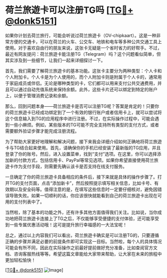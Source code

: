 # 荷兰旅遊卡可以注册TG吗 [[TG💪+ @donk5151](https://t.me/s/donk5151)]

如果你计划去荷兰旅行，可能会听说过荷兰旅遊卡（OV-chipkaart）。这是一种非常方便的交通卡，可以在荷兰的火车、公交车、地铁和电车等多种公共交通工具上使用。对于喜欢自由行的朋友来说，这张卡无疑是一个省时省力的好帮手。不过，最近有网友提问：荷兰旅遊卡能注册TG（Telegram）吗？这个问题看似简单，但其实涉及到一些细节，让我们一起来详细探讨一下。

首先，我们需要了解荷兰旅遊卡的基本功能。这张卡主要分为两种类型：个人卡和个人附加卡。个人卡是为个人使用的，而个人附加卡则是附属于个人卡的，通常用于家庭成员或伴侣。无论是哪种类型的卡，它们都可以用来支付公共交通费用，并且可以通过自动充值系统来保持余额。此外，这些卡片还可以绑定到特定的账户上，以便于管理消费记录和余额。

那么，回到问题本身——荷兰旅遊卡是否可以注册TG呢？答案是肯定的！只要你的荷兰旅遊卡已经成功绑定到了一个有效的银行账户或者信用卡上，就可以尝试将这个信息输入到TG的应用程序中进行注册。不过，在实际操作过程中，可能会遇到一些小麻烦。例如，某些版本的TG可能不完全支持所有类型的支付方式，或者需要额外验证步骤才能完成注册流程。

为了帮助大家更好地理解和解决问题，接下来我会详细介绍如何正确地将荷兰旅遊卡与TG结合起来使用。首先，请确保你的手机已经安装了最新版的TG应用，并且登录了你的账号。然后，进入设置菜单，找到“支付”选项。在这里，你可以选择添加新的付款方式，包括信用卡、PayPal等常见选项。如果你希望直接使用荷兰旅遊卡作为支付手段，则需要先确认该卡是否支持在线支付服务。

一旦确定了你的荷兰旅遊卡具备相应的条件后，接下来就是具体的操作步骤了。打开TG的支付页面，点击“添加新卡”，然后按照提示填写相关信息，比如卡号、有效期以及安全码等。值得注意的是，在填写这些信息时一定要仔细核对，避免因错误导致失败。如果一切顺利的话，你应该很快就能看到自己的荷兰旅遊卡出现在可用的支付列表中了。

当然啦，除了基本的功能之外，还有许多其他方面值得我们关注。比如说，当你成功地把荷兰旅遊卡连接上了TG之后，不仅能够享受便捷的支付体验，还可能享受到一些专属优惠活动哦！这可是提升旅行幸福感的一大法宝呢！

总之，通过以上内容我们可以看出，荷兰旅遊卡确实是可以注册TG的，只要遵循正确的步骤并满足必要的前提条件即可实现这一目标。当然啦，每个人的具体情况可能会有所不同，因此在实际操作之前最好提前做好充分准备，比如查阅官方文档、咨询客服热线等等。希望这篇文章能给大家带来帮助，让大家在未来的旅程中更加轻松愉快！

[[TG💪+ @donk5151](https://t.me/s/donk5151) ![Image](https://i.postimg.cc/rwNCRYN7/Snipaste-2025-04-30-17-27-05.png)]